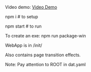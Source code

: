 
Video demo: [Video Demo](https://youtu.be/VelUBKcwbQY)

npm i # to setup

npm start # to run


To create an exe:
npm run package-win


WebApp is in /init/

Also contains page transition effects.

Note: Pay attention to ROOT in dat.yaml